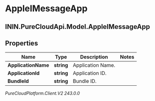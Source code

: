 # AppleIMessageApp

## ININ.PureCloudApi.Model.AppleIMessageApp

## Properties

|Name | Type | Description | Notes|
|------------ | ------------- | ------------- | -------------|
| **ApplicationName** | **string** | Application Name. | |
| **ApplicationId** | **string** | Application ID. | |
| **BundleId** | **string** | Bundle ID. | |



_PureCloudPlatform.Client.V2 243.0.0_
